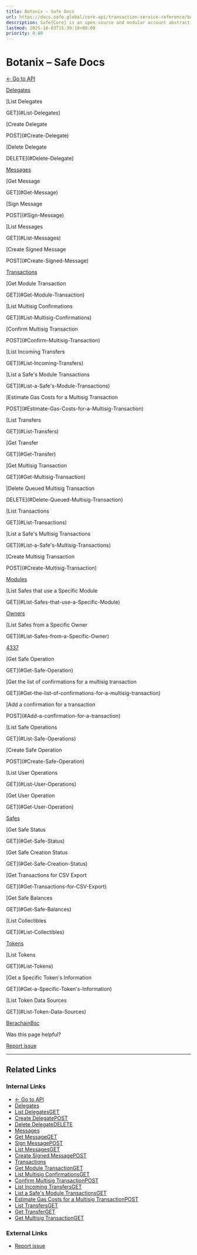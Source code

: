 ```yaml
---
title: Botanix – Safe Docs
url: https://docs.safe.global/core-api/transaction-service-reference/botanix
description: Safe{Core} is an open-source and modular account abstraction stack. Learn about its features and how to use it.
lastmod: 2025-10-03T15:39:10+00:00
priority: 0.80
---
```


# Botanix – Safe Docs

[← Go to API](/core-api/transaction-service-overview)

[Delegates](#Delegates)

[List Delegates

GET](#List-Delegates)

[Create Delegate

POST](#Create-Delegate)

[Delete Delegate

DELETE](#Delete-Delegate)

[Messages](#Messages)

[Get Message

GET](#Get-Message)

[Sign Message

POST](#Sign-Message)

[List Messages

GET](#List-Messages)

[Create Signed Message

POST](#Create-Signed-Message)

[Transactions](#Transactions)

[Get Module Transaction

GET](#Get-Module-Transaction)

[List Multisig Confirmations

GET](#List-Multisig-Confirmations)

[Confirm Multisig Transaction

POST](#Confirm-Multisig-Transaction)

[List Incoming Transfers

GET](#List-Incoming-Transfers)

[List a Safe's Module Transactions

GET](#List-a-Safe's-Module-Transactions)

[Estimate Gas Costs for a Multisig Transaction

POST](#Estimate-Gas-Costs-for-a-Multisig-Transaction)

[List Transfers

GET](#List-Transfers)

[Get Transfer

GET](#Get-Transfer)

[Get Multisig Transaction

GET](#Get-Multisig-Transaction)

[Delete Queued Multisig Transaction

DELETE](#Delete-Queued-Multisig-Transaction)

[List Transactions

GET](#List-Transactions)

[List a Safe's Multisig Transactions

GET](#List-a-Safe's-Multisig-Transactions)

[Create Multisig Transaction

POST](#Create-Multisig-Transaction)

[Modules](#Modules)

[List Safes that use a Specific Module

GET](#List-Safes-that-use-a-Specific-Module)

[Owners](#Owners)

[List Safes from a Specific Owner

GET](#List-Safes-from-a-Specific-Owner)

[4337](#4337)

[Get Safe Operation

GET](#Get-Safe-Operation)

[Get the list of confirmations for a multisig transaction

GET](#Get-the-list-of-confirmations-for-a-multisig-transaction)

[Add a confirmation for a transaction

POST](#Add-a-confirmation-for-a-transaction)

[List Safe Operations

GET](#List-Safe-Operations)

[Create Safe Operation

POST](#Create-Safe-Operation)

[List User Operations

GET](#List-User-Operations)

[Get User Operation

GET](#Get-User-Operation)

[Safes](#Safes)

[Get Safe Status

GET](#Get-Safe-Status)

[Get Safe Creation Status

GET](#Get-Safe-Creation-Status)

[Get Transactions for CSV Export

GET](#Get-Transactions-for-CSV-Export)

[Get Safe Balances

GET](#Get-Safe-Balances)

[List Collectibles

GET](#List-Collectibles)

[Tokens](#Tokens)

[List Tokens

GET](#List-Tokens)

[Get a Specific Token's Information

GET](#Get-a-Specific-Token's-Information)

[List Token Data Sources

GET](#List-Token-Data-Sources)

[Berachain](/core-api/transaction-service-reference/berachain "Berachain")[Bsc](/core-api/transaction-service-reference/bsc "Bsc")

Was this page helpful?

[Report issue](https://github.com/safe-global/safe-docs/issues/new?assignees=&labels=nextra-feedback&projects=&template=nextra-feedback.yml&title=%5BFeedback%5D+)

---

## Related Links

### Internal Links

- [← Go to API](https://docs.safe.global/core-api/transaction-service-overview)
- [Delegates](https://docs.safe.global/core-api/transaction-service-reference/botanix)
- [List DelegatesGET](https://docs.safe.global/core-api/transaction-service-reference/botanix)
- [Create DelegatePOST](https://docs.safe.global/core-api/transaction-service-reference/botanix)
- [Delete DelegateDELETE](https://docs.safe.global/core-api/transaction-service-reference/botanix)
- [Messages](https://docs.safe.global/core-api/transaction-service-reference/botanix)
- [Get MessageGET](https://docs.safe.global/core-api/transaction-service-reference/botanix)
- [Sign MessagePOST](https://docs.safe.global/core-api/transaction-service-reference/botanix)
- [List MessagesGET](https://docs.safe.global/core-api/transaction-service-reference/botanix)
- [Create Signed MessagePOST](https://docs.safe.global/core-api/transaction-service-reference/botanix)
- [Transactions](https://docs.safe.global/core-api/transaction-service-reference/botanix)
- [Get Module TransactionGET](https://docs.safe.global/core-api/transaction-service-reference/botanix)
- [List Multisig ConfirmationsGET](https://docs.safe.global/core-api/transaction-service-reference/botanix)
- [Confirm Multisig TransactionPOST](https://docs.safe.global/core-api/transaction-service-reference/botanix)
- [List Incoming TransfersGET](https://docs.safe.global/core-api/transaction-service-reference/botanix)
- [List a Safe's Module TransactionsGET](https://docs.safe.global/core-api/transaction-service-reference/botanix)
- [Estimate Gas Costs for a Multisig TransactionPOST](https://docs.safe.global/core-api/transaction-service-reference/botanix)
- [List TransfersGET](https://docs.safe.global/core-api/transaction-service-reference/botanix)
- [Get TransferGET](https://docs.safe.global/core-api/transaction-service-reference/botanix)
- [Get Multisig TransactionGET](https://docs.safe.global/core-api/transaction-service-reference/botanix)

### External Links

- [Report issue](https://github.com/safe-global/safe-docs/issues/new?assignees=&labels=nextra-feedback&projects=&template=nextra-feedback.yml&title=%5BFeedback%5D+)
